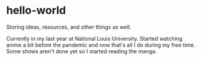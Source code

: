 # hello-world
Storing ideas, resources, and other things as well. 

Currently in my last year at National Louis University.
Started watching anime a bit before the pandemic and now that's all I do during my free time.
Some shows aren't done yet so I started reading the manga.
